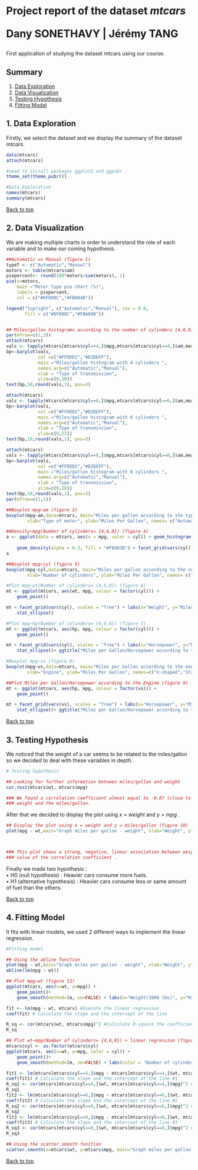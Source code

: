 # Project report of the dataset <i>mtcars</i> <br><p> Dany SONETHAVY | Jérémy TANG</p>

<p> First application of studying the dataset mtcars using our course.</p>

## Summary

1. [Data Exploration](#1-data-exploration)
2. [Data Visualization](#2-data-visualization)
3. [Testing Hypothesis](#3-testing-hypothesis)
4. [Fitting Model](#4-fitting-model)


## 1. Data Exploration 

<p> Firstly, we select the dataset and we display the summary of the dataset <i>mtcars</i>. </p>

```r
data(mtcars)
attach(mtcars)

#need to install packages ggplot2 and ggpubr 
theme_set(theme_pubr())

#Data Exploration
names(mtcars)
summary(mtcars)
```
[Back to top](#)


## 2. Data Visualization

<p>We are making multiple charts in order to understand the role of each variable and to make our coming hypothesis.</p>

```R
##Automatic vs Manual (figure 1)
typeT <- c("Automatic","Manual")
motors <- table(mtcars$am)
piepercent<- round(100*motors/sum(motors), 1)
pie(x=motors,
    main ="Motor type pie chart (%)",
    labels = piepercent,
    col = c("#6FD08C","#FBA04B"))

legend("topright", c("Automatic","Manual"), cex = 0.8,
       fill = c("#6FD08C","#FBA04B"))


## Miles/gallon histograms according to the number of cylinders (4,6,8) (figure 2)
par(mfrow=c(1,3))
attach(mtcars)
vals <- tapply(mtcars[mtcars$cyl==4,]$mpg,mtcars[mtcars$cyl==4,]$am,mean)
bp<-barplot(vals,
            col =c("#FFDDD2","#D2DEFF"),
            main ="Miles/gallon histogram with 4 cylinders ",
            names.arg=c("Automatic","Manual"),
            xlab = "Type of transmission",
            ylim=c(0,30))
text(bp,10,round(vals,1), pos=3)

attach(mtcars)
vals <- tapply(mtcars[mtcars$cyl==6,]$mpg,mtcars[mtcars$cyl==6,]$am,mean)
bp<-barplot(vals,
            col =c("#FFDDD2","#D2DEFF"),
            main ="Miles/gallon histogram with 6 cylinders ",
            names.arg=c("Automatic","Manual"),
            xlab = "Type of transmission",
            ylim=c(0,22))
text(bp,10,round(vals,1), pos=3)

attach(mtcars)
vals <- tapply(mtcars[mtcars$cyl==8,]$mpg,mtcars[mtcars$cyl==8,]$am,mean)
bp<-barplot(vals,
            col =c("#FFDDD2","#D2DEFF"),
            main ="Miles/gallon histogram with 8 cylinders ",
            names.arg=c("Automatic","Manual"),
            xlab = "Type of transmission",
            ylim=c(0,18))
text(bp,10,round(vals,1), pos=3)
par(mfrow=c(1,1))

##Boxplot mpg~am (figure 3)
boxplot(mpg~am,data=mtcars, main="Miles per gallon according to the type of motor",
        xlab="Type of motor", ylab="Miles Per Gallon", names= c("Automatic","Manual"), col = "#ED4A31") 

##Density~mpg(Number of cylinders= {4,6,8}) (figure 4)
a <- ggplot(data = mtcars, aes(x = mpg, color = cyl)) + geom_histogram(aes(y = ..density..), 
                                                                       colour="black", fill="white") +
    geom_density(alpha = 0.3, fill = "#FB4D3D") + facet_grid(vars(cyl)) + labs(x ="Miles per Gallon (mpg)", y="Density")
a

##Boxplot mpg~cyl (figure 5)
boxplot(mpg~cyl,data=mtcars, main="Miles per gallon according to the number of cylinders",
        xlab="Number of cylinders", ylab="Miles Per Gallon", names= c("4","6","8"), col = "#ED4A31") 

#Plot mpg~wt(Number of cylinders= {4,6,8}) (figure 6)
mt <- ggplot(mtcars, aes(wt, mpg, colour = factor(cyl))) +
    geom_point()

mt + facet_grid(vars(cyl), scales = "free") + labs(x="Weight", y="Miles per Gallon (mpg)", colour = "Number of cylinders") +
    stat_ellipse()

#Plot mpg~hp(Number of cylinders= {4,6,8}) (figure 7)
mt <- ggplot(mtcars, aes(hp, mpg, colour = factor(cyl))) +
    geom_point()

mt + facet_grid(vars(cyl), scales = "free") + labs(x="Horsepower", y="Miles per Gallon", colour = "Number of cylinders : ") +
    stat_ellipse()+ ggtitle("Miles per Gallon/Horsepower according to the number of cylinders")

#Boxplot mpg~vs (figure 8)
boxplot(mpg~vs,data=mtcars, main="Miles per Gallon according to the engine",
        xlab="Engine", ylab="Miles Per Gallon", names=c("V-shaped","Straight"), col = "#ED4A31") 

##Plot Miles per Gallon/Horsepower according to the Engine (figure 9)
mt <- ggplot(mtcars, aes(hp, mpg, colour = factor(vs))) +
    geom_point()

mt + facet_grid(vars(vs), scales = "free") + labs(x="Horsepower", y="Miles per Gallon", colour = "0 : V-shaped | 1 : Straight") +
    stat_ellipse()+ ggtitle("Miles per Gallon/Horsepower according to the Engine")

```
[Back to top](#)

## 3. Testing Hypothesis

<p> We noticed that the weight of a car seems to be related to the miles/gallon so we decided to deal with these variables in depth.
</p>


```R
# Testing hypothesis

## Looking for further information between miles/gallon and weight
cor.test(mtcars$wt, mtcars$mpg)

### We found a correlation coefficient almost equal to -0.87 (close to -1) which demonstrates a true relationship between the
### weight and the miles/gallon.
```

<p>After that we decided to display the plot using <i>x = weight</i> and <i>y = mpg</i> .</p>

```R
## Display the plot using x = weight and y = miles/gallon (figure 10)
plot(mpg ~ wt,main="Graph miles per gallon - weight", xlab="Weight", ylab="Miles per gallon")



### This plot shows a strong, negative, linear association between weight and miles per gallon which is coherent with the
### value of the correlation coefficient .
```

<p> Finally we made two hypothesis :<br>
    • H0 (null hypothesis) : Heavier cars consume more fuels.<br>
    • H1 (alternative hypothesis) : Heavier cars consume less or same amount of fuel than the others.
</p>

[Back to top](#)

## 4. Fitting Model

It fits with linear models, we used 2 different ways to implement the linear regression.

```R
#Fitting model

## Using the abline function
plot(mpg ~ wt,main="Graph miles per gallon - weight", xlab="Weight", ylab="Miles per gallon")
abline(lm(mpg ~ wt))

## Plot mpg~wt (figure 13)
ggplot(mtcars, aes(x=wt, y=mpg)) + 
    geom_point()+
    geom_smooth(method=lm, se=FALSE) + labs(x="Weight(1000 lbs)", y="Miles per Gallon (mpg)") + ggtitle("Linear regression mpg/weight")

fit <- lm(mpg ~ wt, mtcars) #Execute the linear regression
coef(fit) # Calculate the slope and the intercept of the line

R_sq <- cor(mtcars$wt, mtcars$mpg)^2 #Calculate R-square the coefficient of determination
R_sq

## Plot wt~mpg(Number of cylinders= {4,6,8}) + linear regression (figure 14)
mtcars$cyl <- as.factor(mtcars$cyl)
ggplot(mtcars, aes(x=wt, y=mpg, color = cyl)) + 
    geom_point()+
    geom_smooth(method=lm, se=FALSE) + labs(color = "Number of cylinders", x="Weight(1000 lbs)", y="Miles per Gallon (mpg)")+ ggtitle("Linear regression mpg/weight")

fit1 <- lm(mtcars[mtcars$cyl==4,]$mpg ~ mtcars[mtcars$cyl==4,]$wt, mtcars) #Execute the linear regression #1
coef(fit1) # Calculate the slope and the intercept of the line #1
R_sq1 <- cor(mtcars[mtcars$cyl==4,]$wt, mtcars[mtcars$cyl==4,]$mpg)^2 #Calculate R-square the coefficient of determination #1
R_sq1
fit2 <- lm(mtcars[mtcars$cyl==6,]$mpg ~ mtcars[mtcars$cyl==6,]$wt, mtcars) #Execute the linear regression #2
coef(fit2) # Calculate the slope and the intercept of the line #2
R_sq2 <- cor(mtcars[mtcars$cyl==6,]$wt, mtcars[mtcars$cyl==6,]$mpg)^2 #Calculate R-square the coefficient of determination #2
R_sq2
fit3 <- lm(mtcars[mtcars$cyl==8,]$mpg ~ mtcars[mtcars$cyl==8,]$wt, mtcars) #Execute the linear regression #3
coef(fit3) # Calculate the slope and the intercept of the line #3
R_sq3 <- cor(mtcars[mtcars$cyl==8,]$wt, mtcars[mtcars$cyl==8,]$mpg)^2 #Calculate R-square the coefficient of determination #3
R_sq3

## Using the scatter.smooth function
scatter.smooth(x=mtcars$wt, y=mtcars$mpg, main="Graph miles per gallon - weight",xlab ="Weight",ylab="Miles per gallon")
```

[Back to top](#)

